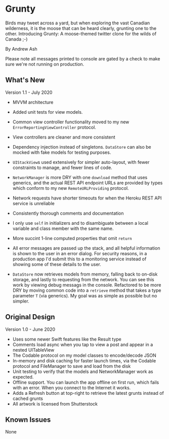 # Grunty
Birds may tweet across a yard, but when exploring the vast Canadian wilderness, it is the moose that can be heard clearly, grunting one to the other.
Introducing Grunty: A moose-themed twitter clone for the wilds of Canada  ;-)

By Andrew Ash

Please note all messages printed to console are gated by a check to make sure we're not running on production.

## What's New
Version 1.1 - July 2020
- MVVM architecture
- Added unit tests for view models.  
- Common view controller functionality moved to my new `ErrorReportingViewController` protocol.
- View controllers are cleaner and more consistent

- Dependency injection instead of singletons. `DataStore` can also be mocked with fake models for testing purposes.
- `UIStackView`s used extensively for simpler auto-layout, with fewer constraints to manage, and fewer lines of code.
- `NetworkManager` is more DRY with one `download` method that uses generics, and the actual REST API endpoint URLs are provided by types which conform to my new `RemoteURLProviding` protocol. 
- Network requests have shorter timeouts for when the Heroku REST API service is unreliable
- Consistently thorough comments and documentation
- I only use `self` in initializers and to disambiguate between a local variable and class member with the same name.
- More succint 1-line computed properties that omit `return`
- All error messages are passed up the stack, and all helpful information is shown to the user in an error dialog. For security reasons, in a production app I'd submit this to a monitoring service instead of showing some of these details to the user. 
- `DataStore` now retrieves models from memory, falling back to on-disk storage, and lastly to requesting from the network. You can see this work by viewing debug messags in the console. Refactored to be more DRY by moving common code into a `retrieve` method that takes a type parameter `T` (via generics). My goal was as simple as possible but no simpler.

## Original Design
Version 1.0 - June 2020
- Uses some newer Swift features like the Result type
- Comments load async when you tap to view a post and appear in a nested UITableView
- The Codable protocol on my model classes to encode/decode JSON
- In-memory and disk caching for faster launch times, via the Codable protocol and FileManager to save and load from the disk
- Unit testing to verify that the models and NetworkManager work as expected.
- Offline support. You can launch the app offline on first run, which fails with an error. When you connect to the Internet it works.
- Adds a Refresh button at top-right to retrieve the latest grunts instead of cached grunts
- All artwork is licensed from Shutterstock

## Known Issues
None
